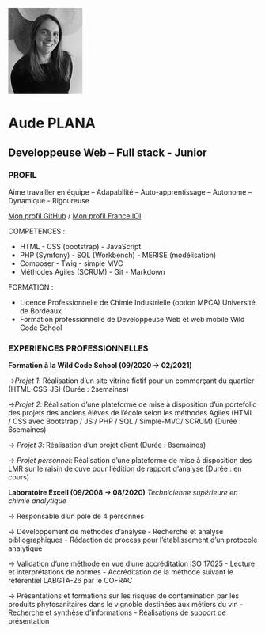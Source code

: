 ![Photo Aude Plana][Ma photo]
# Aude PLANA 
## Developpeuse Web – Full stack - Junior

### PROFIL
Aime travailler en équipe – Adapabilité – Auto-apprentissage – Autonome – Dynamique - Rigoureuse

[Mon profil GitHub](https://github.com/AudePl) / 
[Mon profil France IOI](http://www.france-ioi.org/user/perso.php?sLogin=audeplapla)


COMPETENCES :
* HTML - CSS (bootstrap) - JavaScript
* PHP (Symfony) - SQL (Workbench) - MERISE (modélisation)
* Composer - Twig - simple MVC
* Méthodes Agiles (SCRUM) - Git - Markdown

FORMATION :
* Licence Professionnelle de Chimie Industrielle (option MPCA)
Université de Bordeaux
* Formation professionnelle de Developpeuse Web et web mobile
Wild Code School

### EXPERIENCES PROFESSIONNELLES

**Formation à la Wild Code School (09/2020 → 02/2021)**

→_Projet 1_: Réalisation d’un site vitrine fictif pour un commerçant du quartier 
(HTML-CSS-JS) (Durée : 2semaines)

→_Projet 2_: Réalisation d’une plateforme de mise à disposition d’un portefolio des projets des anciens élèves de l’école selon les méthodes Agiles
(HTML / CSS avec Bootstrap / JS / PHP / SQL / Simple-MVC/ SCRUM) (Durée : 6semaines)

→ _Projet 3_: Réalisation d’un projet client (Durée : 8semaines)

→ _Projet personnel_: Réalisation d’une plateforme de mise à disposition des LMR sur le raisin de cuve pour l’édition de rapport d’analyse (Durée : en cours)

**Laboratoire Excell (09/2008 → 08/2020)**
_Technicienne supérieure en chimie analytique_

→ Responsable d’un pole de 4 personnes

→ Développement de méthodes d’analyse
	- Recherche et analyse bibliographiques
	- Rédaction de process pour l’établissement d’un protocole analytique

→ Validation d’une méthode en vue d’une accréditation ISO 17025
	- Lecture et interprétations de normes
	- Accréditation de la méthode suivant le référentiel LABGTA-26 par le COFRAC

→ Présentations et formations sur les risques de contamination par les produits phytosanitaires dans le vignoble destinées aux métiers du vin
	- Recherche et synthèse d’informations
	- Réalisations de support de présentation

[Ma photo]: https://github.com/AudePl/MonProfil/blob/main/small_IMG_20200406_180937.jpg
